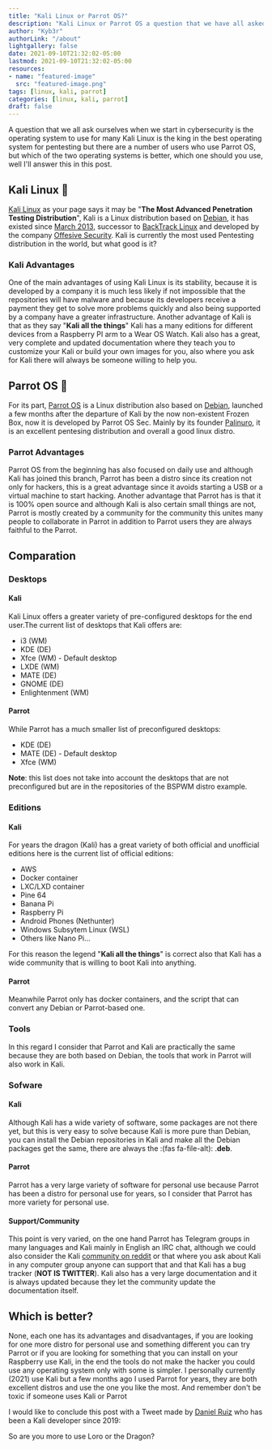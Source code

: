 ```yaml
---
title: "Kali Linux or Parrot OS?"
description: "Kali Linux or Parrot OS a question that we have all asked ourselves but which is better?"
author: "Kyb3r"
authorLink: "/about"
lightgallery: false
date: 2021-09-10T21:32:02-05:00
lastmod: 2021-09-10T21:32:02-05:00
resources:
- name: "featured-image"
  src: "featured-image.png"
tags: [linux, kali, parrot]
categories: [linux, kali, parrot]
draft: false
---
```

A question that we all ask ourselves when we start in cybersecurity is the operating system to use for many Kali Linux is the king in the best operating system for pentesting but there are a number of users who use Parrot OS, but which of the two operating systems is better, which one should you use, well I'll answer this in this post.

## Kali Linux :dragon:
[Kali Linux](https://kali.org) as your page says it may be "**The Most Advanced
Penetration Testing Distribution**", Kali is a Linux distribution based on [Debian](https://debian.org), it has existed since [March 2013](https://en.wikipedia.org/wiki/Kali_Linux), successor to [BackTrack Linux](https://en.wikipedia.org/wiki/BackTrack) and developed by the company [Offesive Security](https://offensive-security.com). Kali is currently the most used Pentesting distribution in the world, but what good is it?

### Kali Advantages
One of the main advantages of using Kali Linux is its stability, because it is developed by a company it is much less likely if not impossible that the repositories will have malware and because its developers receive a payment they get to solve more problems quickly and also being supported by a company have a greater infrastructure. Another advantage of Kali is that as they say "**Kali all the things**" Kali has a many editions for different devices from a Raspberry PI arm to a Wear OS Watch. Kali also has a great, very complete and updated documentation where they teach you to customize your Kali or build your own images for you, also where you ask for Kali there will always be someone willing to help you.

## Parrot OS :parrot:
For its part, [Parrot OS](https://parrotsec.org) is a Linux distribution also based on [Debian](https://debian.org), launched a few months after the departure of Kali by the now non-existent Frozen Box, now it is developed by Parrot OS Sec. Mainly by its founder [Palinuro](https://twitter.com/palinurosec), it is an excellent pentesing distribution and overall a good linux distro.

### Parrot Advantages
Parrot OS from the beginning has also focused on daily use and although Kali has joined this branch, Parrot has been a distro since its creation not only for hackers, this is a great advantage since it avoids starting a USB or a virtual machine to start hacking. Another advantage that Parrot has is that it is 100% open source and although Kali is also certain small things are not, Parrot is mostly created by a community for the community this unites many people to collaborate in Parrot in addition to Parrot users they are always faithful to the Parrot.

## Comparation

### Desktops

#### Kali
Kali Linux offers a greater variety of pre-configured desktops for the end user.The current list of desktops that Kali offers are:

* i3 (WM)
* KDE (DE)
* Xfce (WM) - Default desktop
* LXDE (WM)
* MATE (DE)
* GNOME (DE)
* Enlightenment (WM)

#### Parrot
While Parrot has a much smaller list of preconfigured desktops:

* KDE (DE)
* MATE (DE) - Default desktop
* Xfce (WM)

**Note**: this list does not take into account the desktops that are not preconfigured but are in the repositories of the BSPWM distro example.

### Editions

#### Kali
For years the dragon (Kali) has a great variety of both official and unofficial editions here is the current list of official editions:

* AWS
* Docker container
* LXC/LXD container
* Pine 64
* Banana Pi
* Raspberry Pi
* Android Phones (Nethunter)
* Windows Subsytem Linux (WSL)
* Others like Nano Pi...

For this reason the legend "**Kali all the things**" is correct also that Kali has a wide community that is willing to boot Kali into anything.

#### Parrot
Meanwhile Parrot only has docker containers, and the script that can convert any Debian or Parrot-based one.

### Tools
In this regard I consider that Parrot and Kali are practically the same because they are both based on Debian, the tools that work in Parrot will also work in Kali.

### Sofware

#### Kali
Although Kali has a wide variety of software, some packages are not there yet, but this is very easy to solve because Kali is more pure than Debian, you can install the Debian repositories in Kali and make all the Debian packages get the same, there are always the :(fas fa-file-alt): .**deb**.

#### Parrot
Parrot has a very large variety of software for personal use because Parrot has been a distro for personal use for years, so I consider that Parrot has more variety for personal use.

#### Support/Community
This point is very varied, on the one hand Parrot has Telegram groups in many languages and Kali mainly in English an IRC chat, although we could also consider the Kali [community on reddit](https://www.reddit.com/r/Kalilinux) or that where you ask about Kali in any computer group anyone can support that and that Kali has a bug tracker (**NOT IS TWITTER**). Kali also has a very large documentation and it is always updated because they let the community update the documentation itself.

## Which is better?
None, each one has its advantages and disadvantages, if you are looking for one more distro for personal use and something different you can try Parrot or if you are looking for something that you can install on your Raspberry use Kali, in the end the tools do not make the hacker you could use any operating system only with some is simpler. I personally currently (2021) use Kali but a few months ago I used Parrot for years, they are both excellent distros and use the one you like the most. And remember don't be toxic if someone uses Kali or Parrot

I would like to conclude this post with a Tweet made by [Daniel Ruiz](https://twitter.com/dani_ruiz24) who has been a Kali developer since 2019:
<!--
 tweet 1411030384985395201 
-->
So are you more to use Loro or the Dragon?